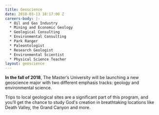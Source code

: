 ```yaml
---
title: Geoscience
date: 2018-03-13 18:17:00 Z
careers-body: |-
  * Oil and Gas Industry
  * Mining and Economic Geology
  * Geological Consulting
  * Environmental Consulting
  * Park Ranger
  * Paleontologist
  * Research Geologist
  * Environmental Scientist
  * Physical Science Teacher
layout: geoscience
---
```


**In the fall of 2018**, The Master’s University will be launching a new geoscience major with two different emphasis tracks: geology and environmental science.

Trips to local geological sites are a significant part of this program, and you’ll get the chance to study God's creation in breathtaking locations like Death Valley, the Grand Canyon and more.